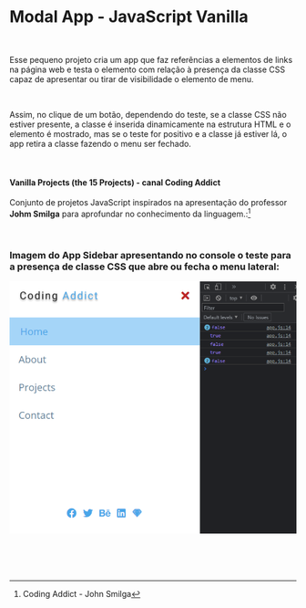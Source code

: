 # Modal App - JavaScript Vanilla   

<br />

Esse pequeno projeto cria um app que faz referências a elementos de links na página web e testa o elemento com relação à presença da classe CSS capaz de apresentar ou tirar de visibilidade o elemento de menu. 

<br />

Assim, no clique de um botão, dependendo do teste, se a classe CSS não estiver presente, a classe é inserida dinamicamente na estrutura HTML e o elemento é mostrado, mas se o teste for positivo e a classe já estiver lá, o app retira a classe fazendo o menu ser fechado.



<br />

#### Vanilla Projects (the 15 Projects) -  canal Coding Addict

Conjunto de projetos JavaScript inspirados na apresentação do professor **Johm Smilga** para aprofundar no conhecimento da linguagem.:[^1]


<br />

### Imagem do App Sidebar apresentando no console o teste para a presença de classe CSS que abre ou fecha o menu lateral:

![Imagem do App Sidebar apresentando no console o teste para a presença de classe CSS que abre ou fecha o menu lateral](/public/images/javascript-vanilla-sidebar-01.png)



<br />


<br />
<br />

[^1]:Coding Addict - John Smilga 

